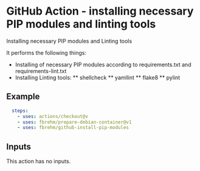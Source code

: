 # GitHub Action - installing necessary PIP modules and linting tools

Installing necessary PIP modules and Linting tools

It performs the following things:
* Installing of necessary PIP modules according to requirements.txt and requirements-lint.txt
* Installing Linting tools:
** shellcheck
** yamllint
** flake8
** pylint

## Example

```yaml
  steps:
    - uses: actions/checkout@v
    - uses: fbrehm/prepare-debian-container@v1
    - uses: fbrehm/github-install-pip-modules
```

## Inputs

This action has no inputs.

